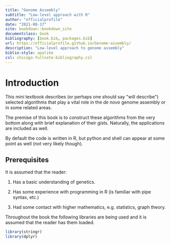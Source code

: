 ```yaml
--- 
title: "Genome Assembly"
subtitle: "Low-level approach with R"
author: "officialprofile"
date: "2021-08-17"
site: bookdown::bookdown_site
documentclass: book
bibliography: [book.bib, packages.bib]
url: https://officialprofile.github.io/Genome-assembly/
description: "Low-level approach to genome assembly"
biblio-style: apalike
csl: chicago-fullnote-bibliography.csl
---
```


# Introduction

This mini textbook describes (or perhaps one should say "will describe") selected algorithms that play a vital role in the *de novo* genome assembly or in some related areas.

The premise of this book is to construct these algorithms from the very bottom along with brief explanation of their gists. Naturally, the applications are included as well.

By default the code is written in R, but python and shell can appear at some point as well  (not very likely though).

## Prerequisites

It is assumed that the reader:

1. Has a basic understanding of genetics.

2. Has some experience with programming in R (is familiar with pipe syntax, etc.)

3. Had some contact with higher mathematics, e.g. statistics, graph theory. 

Throughout the book the following libraries are being used and it is assumed that the reader has them loaded.

```r
library(stringr)
library(dplyr)
```
 

